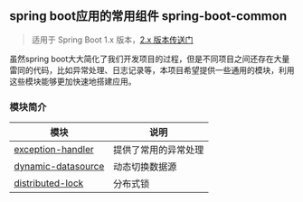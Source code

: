 ## spring boot应用的常用组件  spring-boot-common

> 适用于 Spring Boot 1.x 版本，[2.x 版本传送门](https://github.com/schhx/spring-boot-common)

虽然spring boot大大简化了我们开发项目的过程，但是不同项目之间还存在大量雷同的代码，比如异常处理、日志记录等，本项目希望提供一些通用的模块，利用这些模块能够更加快速地搭建应用。

### 模块简介

模块 | 说明
---|---
[exception-handler](https://github.com/schhx/spring-boot-common/tree/1.x/exception-handler)  | 提供了常用的异常处理
[dynamic-datasource](https://github.com/schhx/spring-boot-common/tree/1.x/dynamic-datasource)  | 动态切换数据源
[distributed-lock](https://github.com/schhx/spring-boot-common/tree/1.x/distributed-lock)  | 分布式锁


